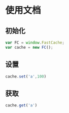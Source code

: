 # 使用文档

## 初始化

```js
var FC = window.FastCache;
var cache = new FC();
```

## 设置

```js
cache.set('a',100)
```

## 获取

```js
cache.get('a')
```
